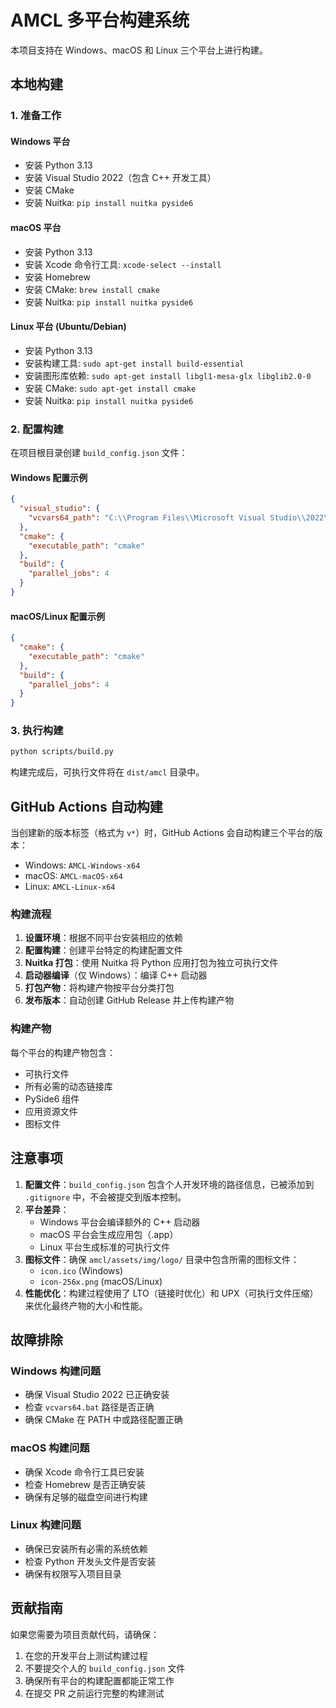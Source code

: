 # AMCL 多平台构建系统

本项目支持在 Windows、macOS 和 Linux 三个平台上进行构建。

## 本地构建

### 1. 准备工作

#### Windows 平台
- 安装 Python 3.13
- 安装 Visual Studio 2022（包含 C++ 开发工具）
- 安装 CMake
- 安装 Nuitka: `pip install nuitka pyside6`

#### macOS 平台
- 安装 Python 3.13
- 安装 Xcode 命令行工具: `xcode-select --install`
- 安装 Homebrew
- 安装 CMake: `brew install cmake`
- 安装 Nuitka: `pip install nuitka pyside6`

#### Linux 平台 (Ubuntu/Debian)
- 安装 Python 3.13
- 安装构建工具: `sudo apt-get install build-essential`
- 安装图形库依赖: `sudo apt-get install libgl1-mesa-glx libglib2.0-0`
- 安装 CMake: `sudo apt-get install cmake`
- 安装 Nuitka: `pip install nuitka pyside6`

### 2. 配置构建

在项目根目录创建 `build_config.json` 文件：

#### Windows 配置示例
```json
{
  "visual_studio": {
    "vcvars64_path": "C:\\Program Files\\Microsoft Visual Studio\\2022\\Enterprise\\VC\\Auxiliary\\Build\\vcvars64.bat"
  },
  "cmake": {
    "executable_path": "cmake"
  },
  "build": {
    "parallel_jobs": 4
  }
}
```

#### macOS/Linux 配置示例
```json
{
  "cmake": {
    "executable_path": "cmake"
  },
  "build": {
    "parallel_jobs": 4
  }
}
```

### 3. 执行构建

```bash
python scripts/build.py
```

构建完成后，可执行文件将在 `dist/amcl` 目录中。

## GitHub Actions 自动构建

当创建新的版本标签（格式为 `v*`）时，GitHub Actions 会自动构建三个平台的版本：

- Windows: `AMCL-Windows-x64`
- macOS: `AMCL-macOS-x64`
- Linux: `AMCL-Linux-x64`

### 构建流程

1. **设置环境**：根据不同平台安装相应的依赖
2. **配置构建**：创建平台特定的构建配置文件
3. **Nuitka 打包**：使用 Nuitka 将 Python 应用打包为独立可执行文件
4. **启动器编译**（仅 Windows）：编译 C++ 启动器
5. **打包产物**：将构建产物按平台分类打包
6. **发布版本**：自动创建 GitHub Release 并上传构建产物

### 构建产物

每个平台的构建产物包含：
- 可执行文件
- 所有必需的动态链接库
- PySide6 组件
- 应用资源文件
- 图标文件

## 注意事项

1. **配置文件**：`build_config.json` 包含个人开发环境的路径信息，已被添加到 `.gitignore` 中，不会被提交到版本控制。
2. **平台差异**：
   - Windows 平台会编译额外的 C++ 启动器
   - macOS 平台会生成应用包（.app）
   - Linux 平台生成标准的可执行文件
3. **图标文件**：确保 `amcl/assets/img/logo/` 目录中包含所需的图标文件：
   - `icon.ico` (Windows)
   - `icon-256x.png` (macOS/Linux)
4. **性能优化**：构建过程使用了 LTO（链接时优化）和 UPX（可执行文件压缩）来优化最终产物的大小和性能。

## 故障排除

### Windows 构建问题
- 确保 Visual Studio 2022 已正确安装
- 检查 `vcvars64.bat` 路径是否正确
- 确保 CMake 在 PATH 中或路径配置正确

### macOS 构建问题
- 确保 Xcode 命令行工具已安装
- 检查 Homebrew 是否正确安装
- 确保有足够的磁盘空间进行构建

### Linux 构建问题
- 确保已安装所有必需的系统依赖
- 检查 Python 开发头文件是否安装
- 确保有权限写入项目目录

## 贡献指南

如果您需要为项目贡献代码，请确保：
1. 在您的开发平台上测试构建过程
2. 不要提交个人的 `build_config.json` 文件
3. 确保所有平台的构建配置都能正常工作
4. 在提交 PR 之前运行完整的构建测试